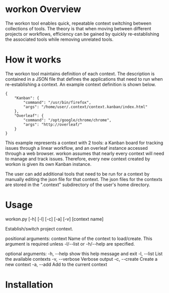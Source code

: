 # workon Overview

The workon tool enables quick, repeatable context switching between collections of tools. The theory is that when moving between different projects or workflows, efficiency can be gained by quickly re-establishing the associated tools while removing unrelated tools.

# How it works

The workon tool maintains definition of each context. The description is contained in a JSON file that defines the applications that need to run when re-establishing a context. An example context definition is shown below.


    {
        "Kanban": {
            "command": "/usr/bin/firefox",
            "args": "/home/user/.context/context.kanban/index.html"
        },
        "Overleaf": {
            "command": "/opt/google/chrome/chrome",
            "args": "http://overleaf/"
        }
    }

This example represents a context with 2 tools: a Kanban board for tracking issues through a linear workflow, and an overleaf instance accessed through a web browser. workon assumes that nearly every context will need to manage and track issues. Therefore, every new context created by workon is given its own Kanban instance.

The user can add additional tools that need to be run for a context by manually editing the json file for that context. The json files for the contexts are stored in the ".context" subdirectory of the user's home directory.

# Usage

workon.py [-h] [-l] [-c] [-a] [-v] [context name]

Establish/switch project context.

positional arguments:
  context        Name of the context to load/create. This argument is required unless -l/--list or -h/--help are specified.

optional arguments:
  -h, --help     show this help message and exit
  -l, --list     List the available contexts
  -v, --verbose  Verbose output
  -c, --create   Create a new context
  -a, --add      Add to the current context

# Installation



